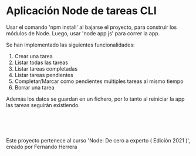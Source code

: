 # Aplicación Node de tareas CLI

Usar el comando 'npm install' al bajarse el proyecto, para construir los módulos de Node. Luego, usar 'node app.js' para correr la app.
 
Se han implementado las siguientes funcionalidades:
1. Crear una tarea
2. Listar todas las tareas
3. Listar tareas completadas
4. Listar tareas pendientes
5. Completar/Marcar como pendientes múltiples tareas al mismo tiempo
6. Borrar una tarea

Además los datos se guardan en un fichero, por lo tanto al reiniciar la app las tareas seguirán existiendo.

<br><br><br>

Este proyecto pertenece al curso 'Node: De cero a experto ( Edición 2021 )', creado por Fernando Herrera

